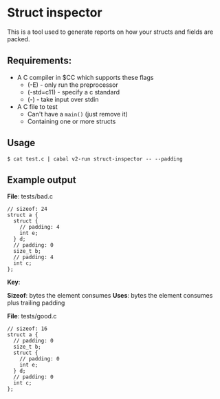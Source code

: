 # Struct inspector

This is a tool used to generate reports on how your structs and fields are packed.

## Requirements:

* A C compiler in $CC which supports these flags
  * (-E)       - only run the preprocessor
  * (-std=c11) - specify a c standard
  * (-)        - take input over stdin
* A C file to test
  * Can't have a `main()` (just remove it)
  * Containing one or more structs

## Usage 

```
$ cat test.c | cabal v2-run struct-inspector -- --padding
```

## Example output

**File**: tests/bad.c

```
// sizeof: 24
struct a {
  struct {
    // padding: 4
    int e;
  } d;
  // padding: 0
  size_t b;
  // padding: 4
  int c;
};
```

**Key**:

**Sizeof**: bytes the element consumes
**Uses**: bytes the element consumes plus trailing padding

**File**: tests/good.c

```
// sizeof: 16
struct a {
  // padding: 0
  size_t b;
  struct {
    // padding: 0
    int e;
  } d;
  // padding: 0
  int c;
};
```